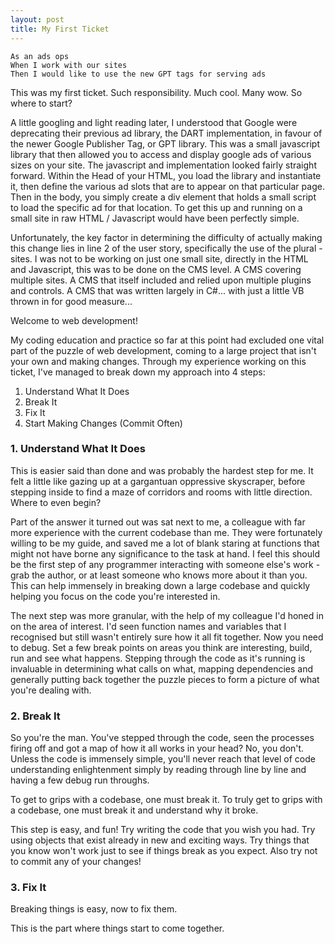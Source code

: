 ```yaml
---
layout: post
title: My First Ticket
---
```


```
As an ads ops
When I work with our sites
Then I would like to use the new GPT tags for serving ads
```

This was my first ticket. Such responsibility. Much cool. Many wow. So where to start?

A little googling and light reading later, I understood that Google were deprecating their previous ad library, the DART implementation, in favour of the newer Google Publisher Tag, or GPT library. This was a small javascript library that then allowed you to access and display google ads of various sizes on your site. The javascript and implementation looked fairly straight forward. Within the Head of your HTML, you load the library and instantiate it, then define the various ad slots that are to appear on that particular page. Then in the body, you simply create a div element that holds a small script to load the specific ad for that location. To get this up and running on a small site in raw HTML / Javascript would have been perfectly simple.

Unfortunately, the key factor in determining the difficulty of actually making this change lies in line 2 of the user story, specifically the use of the plural - sites. I was not to be working on just one small site, directly in the HTML and Javascript, this was to be done on the CMS level. A CMS covering multiple sites. A CMS that itself included and relied upon multiple plugins and controls. A CMS that was written largely in C#... with just a little VB thrown in for good measure...

Welcome to web development!

My coding education and practice so far at this point had excluded one vital part of the puzzle of web development, coming to a large project that isn't your own and making changes. Through my experience working on this ticket, I've managed to break down my approach into 4 steps:

1. Understand What It Does
2. Break It
3. Fix It
4. Start Making Changes (Commit Often)

### 1. Understand What It Does
This is easier said than done and was probably the hardest step for me. It felt a little like gazing up at a gargantuan oppressive skyscraper, before stepping inside to find a maze of corridors and rooms with little direction. Where to even begin?

Part of the answer it turned out was sat next to me, a colleague with far more experience with the current codebase than me. They were fortunately willing to be my guide, and saved me a lot of blank staring at functions that might not have borne any significance to the task at hand. I feel this should be the first step of any programmer interacting with someone else's work - grab the author, or at least someone who knows more about it than you. This can help immensely in breaking down a large codebase and quickly helping you focus on the code you're interested in.

The next step was more granular, with the help of my colleague I'd honed in on the area of interest. I'd seen function names and variables that I recognised but still wasn't entirely sure how it all fit together. Now you need to debug. Set a few break points on areas you think are interesting, build, run and see what happens. Stepping through the code as it's running is invaluable in determining what calls on what, mapping dependencies and generally putting back together the puzzle pieces to form a picture of what you're dealing with.

### 2. Break It
So you're the man. You've stepped through the code, seen the processes firing off and got a map of how it all works in your head? No, you don't. Unless the code is immensely simple, you'll never reach that level of code understanding enlightenment simply by reading through line by line and having a few debug run throughs.

To get to grips with a codebase, one must break it. To truly get to grips with a codebase, one must break it and understand why it broke.

This step is easy, and fun! Try writing the code that you wish you had. Try using objects that exist already in new and exciting ways. Try things that you know won't work just to see if things break as you expect. Also try not to commit any of your changes!

### 3. Fix It
Breaking things is easy, now to fix them.

This is the part where things start to come together.
